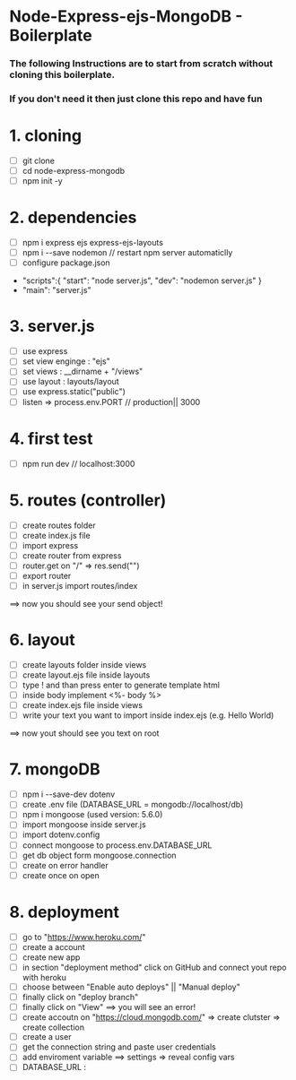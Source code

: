 # Node-Express-ejs-MongoDB - Boilerplate

### The following Instructions are to start from scratch without cloning this boilerplate.
### If you don't need it then just clone this repo and have fun

# 1. cloning

- [ ] git clone 
- [ ] cd node-express-mongodb 
- [ ] npm init -y 

# 2. dependencies

- [ ] npm i express ejs express-ejs-layouts
- [ ] npm i --save nodemon // restart npm server automaticlly
- [ ] configure package.json

- "scripts":{
  "start": "node server.js",
  "dev": "nodemon server.js"
  }
- "main": "server.js"

# 3. server.js

- [ ] use express
- [ ] set view enginge : "ejs"
- [ ] set views : \_\_dirname + "/views"
- [ ] use layout : layouts/layout
- [ ] use express.static("public")
- [ ] listen => process.env.PORT // production|| 3000

# 4. first test

- [ ] npm run dev // localhost:3000

# 5. routes (controller)

- [ ] create routes folder
- [ ] create index.js file
- [ ] import express
- [ ] create router from express
- [ ] router.get on "/" => res.send("")
- [ ] export router
- [ ] in server.js import routes/index

==> now you should see your send object!

# 6. layout

- [ ] create layouts folder inside views
- [ ] create layout.ejs file inside layouts
- [ ] type ! and than press enter to generate template html
- [ ] inside body implement <%- body %>
- [ ] create index.ejs file inside views
- [ ] write your text you want to import inside index.ejs (e.g. Hello World)

==> now yout should see you text on root

# 7. mongoDB

- [ ] npm i --save-dev dotenv
- [ ] create .env file (DATABASE_URL = mongodb://localhost/db)
- [ ] npm i mongoose (used version: 5.6.0)
- [ ] import mongoose inside server.js
- [ ] import dotenv.config
- [ ] connect mongoose to process.env.DATABASE_URL
- [ ] get db object form mongoose.connection
- [ ] create on error handler
- [ ] create once on open

# 8. deployment

- [ ] go to "https://www.heroku.com/"
- [ ] create a account
- [ ] create new app
- [ ] in section "deployment method" click on GitHub and connect yout repo with heroku
- [ ] choose between "Enable auto deploys" || "Manual deploy"
- [ ] finally click on "deploy branch"
- [ ] finally click on "View" ==> you will see an error!
- [ ] create accoutn on "https://cloud.mongodb.com/" => create clutster => create collection
- [ ] create a user
- [ ] get the connection string and paste user credentials
- [ ] add enviroment variable ==> settings => reveal config vars
- [ ] DATABASE_URL : <connection-string>
